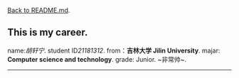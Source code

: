 [Back to README.md](./README.md).
## This is my career.
name:*胡轩宁*.
student ID*21181312*.
from：**吉林大学 Jilin University**.
majar: **Computer science and technology**.
grade: Junior.
~非常帅~.
***

